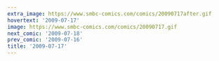 ```yaml
---
extra_image: https://www.smbc-comics.com/comics/20090717after.gif
hovertext: '2009-07-17'
image: https://www.smbc-comics.com/comics/20090717.gif
next_comic: '2009-07-18'
prev_comic: '2009-07-16'
title: '2009-07-17'
---
```


